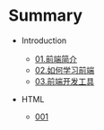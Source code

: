 # Summary

* Introduction
    * [01.前端简介](Introduction/01.前端简介.md)
    * [02.如何学习前端](Introduction/02.如何学习前端.md)
    * [03.前端开发工具](Introduction/03.前端开发工具.md)

* HTML
    * [001](HTML/001.md)



